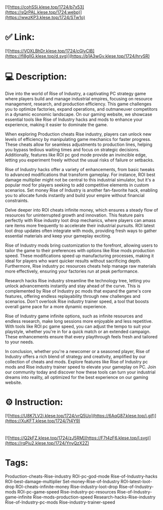 [![https://cohSSj.klese.top/1724/b7x53](https://sQrPAL.klese.top/1724.webp)](https://wwzKP3.klese.top/1724/STw1o)
# ✅ Link:
[![https://VOXLBhDr.klese.top/1724/cGlyClB](https://fl8gIlG.klese.top/d.svg)](https://b1A3wGv.klese.top/1724/hrvSR)
# 💻 Description:
Dive into the world of Rise of Industry, a captivating PC strategy game where players build and manage industrial empires, focusing on resource management, research, and production efficiency. This game challenges you to optimize factories, expand operations, and outmaneuver competitors in a dynamic economic landscape. On our gaming website, we showcase essential tools like Rise of Industry hacks and mods to enhance your experience, making it easier to dominate the game.



When exploring Production cheats Rise industry, players can unlock new levels of efficiency by manipulating game mechanics for faster progress. These cheats allow for seamless adjustments to production lines, helping you bypass tedious waiting times and focus on strategic decisions. Additionally, features like ROI pc god mode provide an invincible edge, letting you experiment freely without the usual risks of failure or setbacks.



Rise of Industry hacks offer a variety of enhancements, from basic tweaks to advanced modifications that transform gameplay. For instance, ROI best damage multiplier might not be central to this industrial simulator, but it's a popular mod for players seeking to add competitive elements in custom scenarios. Set money Rise of Industry is another fan-favorite hack, enabling you to allocate funds instantly and build your empire without financial constraints.



Delve deeper into ROI cheats infinite money, which ensures a steady flow of resources for uninterrupted growth and innovation. This feature pairs perfectly with Rise industry loot drop mechanics, where players can amass rare items more frequently to accelerate their industrial pursuits. ROI latest loot drop updates often integrate with mods, providing fresh ways to gather essential materials and keep your gameplay exciting.



Rise of Industry mods bring customization to the forefront, allowing users to tailor the game to their preferences with options like Rise mods production speed. These modifications speed up manufacturing processes, making it ideal for players who want quicker results without sacrificing depth. Furthermore, Rise industry pc resources cheats help manage raw materials more effectively, ensuring your factories run at peak performance.



Research hacks Rise industry streamline the technology tree, letting you unlock advancements instantly and stay ahead of the curve. This is complemented by Rise of Industry pc mods that expand the game's core features, offering endless replayability through new challenges and scenarios. Don't overlook Rise industry trainer speed, a tool that boosts overall game pace for a more dynamic experience.



Rise of Industry game infinite options, such as infinite resources and endless research, make long sessions more enjoyable and less repetitive. With tools like ROI pc game speed, you can adjust the tempo to suit your playstyle, whether you're in for a quick match or an extended campaign. These enhancements ensure that every playthrough feels fresh and tailored to your needs.



In conclusion, whether you're a newcomer or a seasoned player, Rise of Industry offers a rich blend of strategy and creativity, amplified by our collection of cheats and mods. Explore features like Rise of Industry pc mods and Rise industry trainer speed to elevate your gameplay on PC. Join our community today and discover how these tools can turn your industrial dreams into reality, all optimized for the best experience on our gaming website.

# ⚙️ Instruction:
[![https://U8K7LV2j.klese.top/1724/vrQ5Uo](https://6AqG87.klese.top/i.gif)](https://XuKFT.klese.top/1724/7t4Y9)
#
[![https://Q2kFZ.klese.top/1724/zJ5RM](https://F7t4zF6.klese.top/l.svg)](https://rqPiu2.klese.top/1724/YnyQzX2Z)
# Tags:
Production-cheats-Rise-industry ROI-pc-god-mode Rise-of-Industry-hacks ROI-best-damage-multiplier Set-money-Rise-of-Industry ROI-latest-loot-drop ROI-cheats-infinite-money Rise-industry-loot-drop Rise-of-Industry-mods ROI-pc-game-speed Rise-industry-pc-resources Rise-of-Industry-game-infinite Rise-mods-production-speed Research-hacks-Rise-industry Rise-of-Industry-pc-mods Rise-industry-trainer-speed






